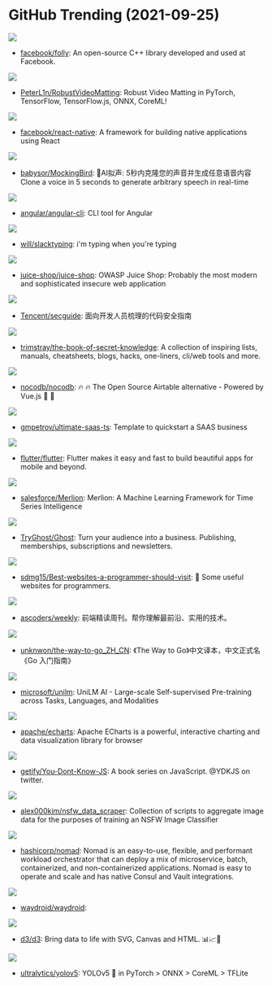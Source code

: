 # GitHub Trending (2021-09-25)

![](https://img.shields.io/badge/C%2B%2B-New%2062-green?style=flat-square&logo=appveyor)
- [facebook/folly](https://github.com/facebook/folly): An open-source C++ library developed and used at Facebook.

![](https://img.shields.io/badge/Python-New%20559-green?style=flat-square&logo=appveyor)
- [PeterL1n/RobustVideoMatting](https://github.com/PeterL1n/RobustVideoMatting): Robust Video Matting in PyTorch, TensorFlow, TensorFlow.js, ONNX, CoreML!

![](https://img.shields.io/badge/JavaScript-New%2072-green?style=flat-square&logo=appveyor)
- [facebook/react-native](https://github.com/facebook/react-native): A framework for building native applications using React

![](https://img.shields.io/badge/JavaScript-New%20290-green?style=flat-square&logo=appveyor)
- [babysor/MockingBird](https://github.com/babysor/MockingBird): 🚀AI拟声: 5秒内克隆您的声音并生成任意语音内容 Clone a voice in 5 seconds to generate arbitrary speech in real-time

![](https://img.shields.io/badge/TypeScript-New%2050-green?style=flat-square&logo=appveyor)
- [angular/angular-cli](https://github.com/angular/angular-cli): CLI tool for Angular

![](https://img.shields.io/badge/Ruby-New%20135-green?style=flat-square&logo=appveyor)
- [will/slacktyping](https://github.com/will/slacktyping): i'm typing when you're typing

![](https://img.shields.io/badge/TypeScript-New%2025-green?style=flat-square&logo=appveyor)
- [juice-shop/juice-shop](https://github.com/juice-shop/juice-shop): OWASP Juice Shop: Probably the most modern and sophisticated insecure web application

![](https://img.shields.io/badge/none-New%20182-green?style=flat-square&logo=appveyor)
- [Tencent/secguide](https://github.com/Tencent/secguide): 面向开发人员梳理的代码安全指南

![](https://img.shields.io/badge/none-New%2068-green?style=flat-square&logo=appveyor)
- [trimstray/the-book-of-secret-knowledge](https://github.com/trimstray/the-book-of-secret-knowledge): A collection of inspiring lists, manuals, cheatsheets, blogs, hacks, one-liners, cli/web tools and more.

![](https://img.shields.io/badge/Vue-New%2058-green?style=flat-square&logo=appveyor)
- [nocodb/nocodb](https://github.com/nocodb/nocodb): 🔥 🔥 The Open Source Airtable alternative - Powered by Vue.js 🚀 🚀

![](https://img.shields.io/badge/TypeScript-New%2090-green?style=flat-square&logo=appveyor)
- [gmpetrov/ultimate-saas-ts](https://github.com/gmpetrov/ultimate-saas-ts): Template to quickstart a SAAS business

![](https://img.shields.io/badge/Dart-New%2045-green?style=flat-square&logo=appveyor)
- [flutter/flutter](https://github.com/flutter/flutter): Flutter makes it easy and fast to build beautiful apps for mobile and beyond.

![](https://img.shields.io/badge/Python-New%20310-green?style=flat-square&logo=appveyor)
- [salesforce/Merlion](https://github.com/salesforce/Merlion): Merlion: A Machine Learning Framework for Time Series Intelligence

![](https://img.shields.io/badge/JavaScript-New%20148-green?style=flat-square&logo=appveyor)
- [TryGhost/Ghost](https://github.com/TryGhost/Ghost): Turn your audience into a business. Publishing, memberships, subscriptions and newsletters.

![](https://img.shields.io/badge/none-New%20101-green?style=flat-square&logo=appveyor)
- [sdmg15/Best-websites-a-programmer-should-visit](https://github.com/sdmg15/Best-websites-a-programmer-should-visit): 🔗 Some useful websites for programmers.

![](https://img.shields.io/badge/JavaScript-New%2081-green?style=flat-square&logo=appveyor)
- [ascoders/weekly](https://github.com/ascoders/weekly): 前端精读周刊。帮你理解最前沿、实用的技术。

![](https://img.shields.io/badge/Go-New%2015-green?style=flat-square&logo=appveyor)
- [unknwon/the-way-to-go_ZH_CN](https://github.com/unknwon/the-way-to-go_ZH_CN): 《The Way to Go》中文译本，中文正式名《Go 入门指南》

![](https://img.shields.io/badge/Python-New%20131-green?style=flat-square&logo=appveyor)
- [microsoft/unilm](https://github.com/microsoft/unilm): UniLM AI - Large-scale Self-supervised Pre-training across Tasks, Languages, and Modalities

![](https://img.shields.io/badge/TypeScript-New%209-green?style=flat-square&logo=appveyor)
- [apache/echarts](https://github.com/apache/echarts): Apache ECharts is a powerful, interactive charting and data visualization library for browser

![](https://img.shields.io/badge/none-New%20106-green?style=flat-square&logo=appveyor)
- [getify/You-Dont-Know-JS](https://github.com/getify/You-Dont-Know-JS): A book series on JavaScript. @YDKJS on twitter.

![](https://img.shields.io/badge/Shell-New%2029-green?style=flat-square&logo=appveyor)
- [alex000kim/nsfw_data_scraper](https://github.com/alex000kim/nsfw_data_scraper): Collection of scripts to aggregate image data for the purposes of training an NSFW Image Classifier

![](https://img.shields.io/badge/Go-New%20173-green?style=flat-square&logo=appveyor)
- [hashicorp/nomad](https://github.com/hashicorp/nomad): Nomad is an easy-to-use, flexible, and performant workload orchestrator that can deploy a mix of microservice, batch, containerized, and non-containerized applications. Nomad is easy to operate and scale and has native Consul and Vault integrations.

![](https://img.shields.io/badge/Python-New%20201-green?style=flat-square&logo=appveyor)
- [waydroid/waydroid](https://github.com/waydroid/waydroid): 

![](https://img.shields.io/badge/JavaScript-New%2020-green?style=flat-square&logo=appveyor)
- [d3/d3](https://github.com/d3/d3): Bring data to life with SVG, Canvas and HTML. 📊📈🎉

![](https://img.shields.io/badge/Python-New%20171-green?style=flat-square&logo=appveyor)
- [ultralytics/yolov5](https://github.com/ultralytics/yolov5): YOLOv5 🚀 in PyTorch > ONNX > CoreML > TFLite

